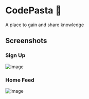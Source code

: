 # CodePasta 🍝

A place to gain and share knowledge

## Screenshots

### Sign Up
![image](https://user-images.githubusercontent.com/60255809/198189979-891699b4-315c-42ba-8b33-d17b15b837f3.png)

### Home Feed
![image](https://user-images.githubusercontent.com/60255809/198190105-157020e5-60f4-455e-be07-cc5e602a1c08.png)


